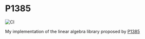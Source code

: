 # P1385
![CI](https://github.com/ThomasCassimon/P1385/workflows/CI/badge.svg)

My implementation of the linear algebra library proposed by [P1385](https://www.wg21.link/p1385)
